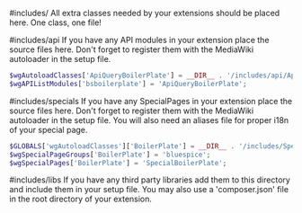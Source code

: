#includes/
All extra classes needed by your extensions should be placed here. One class,
one file!

#includes/api
If you have any API modules in your extension place the source files here.
Don't forget to register them with the MediaWiki autoloader in the setup file.

```php
$wgAutoloadClasses['ApiQueryBoilerPlate'] = __DIR__ . '/includes/api/ApiQueryBoilerPlate.php';
$wgAPIListModules['bsboilerplate'] = 'ApiQueryBoilerPlate';
```

#includes/specials
If you have any SpecialPages in your extension place the source files here.
Don't forget to register them with the MediaWiki autoloader in the setup file.
You will also need an aliases file for proper i18n of your special page.

```php
$GLOBALS['wgAutoloadClasses']['BoilerPlate'] = __DIR__ . '/includes/SpecialBoilerPlate.php';
$wgSpecialPageGroups['BoilerPlate'] = 'bluespice';
$wgSpecialPages['BoilerPlate'] = 'SpecialBoilerPlate';
```

#includes/libs
If you have any third party libraries add them to this directory and include
them in your setup file. You may also use a 'composer.json' file in the root
directory of your extension.